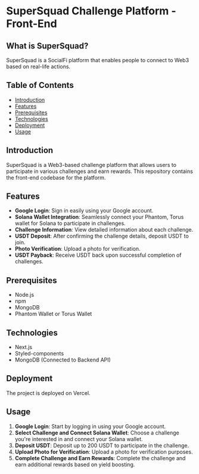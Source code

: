 # SuperSquad Challenge Platform - Front-End

## What is SuperSquad?

SuperSquad is a SocialFi platform that enables people to connect to Web3 based on real-life actions.

## Table of Contents

- [Introduction](#introduction)
- [Features](#features)
- [Prerequisites](#prerequisites)
- [Technologies](#technologies)
- [Deployment](#deployment)
- [Usage](#usage)

## Introduction

SuperSquad is a Web3-based challenge platform that allows users to participate in various challenges and earn rewards. This repository contains the front-end codebase for the platform.

## Features

- **Google Login**: Sign in easily using your Google account.
- **Solana Wallet Integration**: Seamlessly connect your Phantom, Torus wallet for Solana to participate in challenges.
- **Challenge Information**: View detailed information about each challenge.
- **USDT Deposit**: After confirming the challenge details, deposit USDT to join.
- **Photo Verification**: Upload a photo for verification.
- **USDT Payback**: Receive USDT back upon successful completion of challenges.

## Prerequisites

- Node.js
- npm
- MongoDB
- Phantom Wallet or Torus Wallet

## Technologies

- Next.js
- Styled-components
- MongoDB (Connected to Backend API)

## Deployment

The project is deployed on Vercel.

## Usage

1. **Google Login**: Start by logging in using your Google account.
2. **Select Challenge and Connect Solana Wallet**: Choose a challenge you're interested in and connect your Solana wallet.
3. **Deposit USDT**: Deposit up to 200 USDT to participate in the challenge.
4. **Upload Photo for Verification**: Upload a photo for verification purposes.
5. **Complete Challenge and Earn Rewards**: Complete the challenge and earn additional rewards based on yield boosting.
